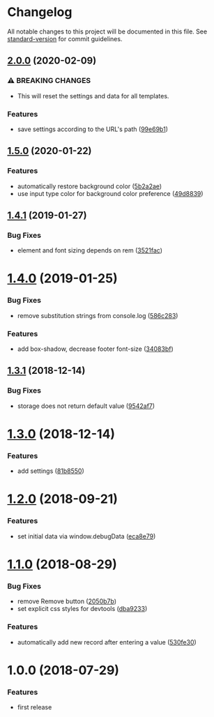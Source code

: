# Changelog

All notable changes to this project will be documented in this file. See [standard-version](https://github.com/conventional-changelog/standard-version) for commit guidelines.

## [2.0.0](https://github.com/indr/webcg-devtools/compare/v1.5.0...v2.0.0) (2020-02-09)


### ⚠ BREAKING CHANGES

* This will reset the settings and data for all templates.

### Features

* save settings according to the URL's path ([99e69b1](https://github.com/indr/webcg-devtools/commit/99e69b1417f623ac2c10e0f9fbbb71fb6d64e53b))

## [1.5.0](https://github.com/indr/webcg-devtools/compare/v1.4.1...v1.5.0) (2020-01-22)


### Features

* automatically restore background color ([5b2a2ae](https://github.com/indr/webcg-devtools/commit/5b2a2ae3265b6a630e22b2e9b427ed68fe4ea0e3))
* use input type color for background color preference ([49d8839](https://github.com/indr/webcg-devtools/commit/49d8839a51ca976fa33d5361285875f1bf805bb9))

<a name="1.4.1"></a>
## [1.4.1](https://github.com/indr/webcg-devtools/compare/v1.4.0...v1.4.1) (2019-01-27)


### Bug Fixes

* element and font sizing depends on rem ([3521fac](https://github.com/indr/webcg-devtools/commit/3521fac))



<a name="1.4.0"></a>
# [1.4.0](https://github.com/indr/webcg-devtools/compare/v1.3.1...v1.4.0) (2019-01-25)


### Bug Fixes

* remove substitution strings from console.log ([586c283](https://github.com/indr/webcg-devtools/commit/586c283))


### Features

* add box-shadow, decrease footer font-size ([34083bf](https://github.com/indr/webcg-devtools/commit/34083bf))



<a name="1.3.1"></a>
## [1.3.1](https://github.com/indr/webcg-devtools/compare/v1.3.0...v1.3.1) (2018-12-14)


### Bug Fixes

* storage does not return default value ([9542af7](https://github.com/indr/webcg-devtools/commit/9542af7))



<a name="1.3.0"></a>
# [1.3.0](https://github.com/indr/webcg-devtools/compare/v1.2.0...v1.3.0) (2018-12-14)


### Features

* add settings ([81b8550](https://github.com/indr/webcg-devtools/commit/81b8550))



<a name="1.2.0"></a>
# [1.2.0](https://github.com/indr/webcg-devtools/compare/v1.1.0...v1.2.0) (2018-09-21)


### Features

* set initial data via window.debugData ([eca8e79](https://github.com/indr/webcg-devtools/commit/eca8e79))



<a name="1.1.0"></a>
# [1.1.0](https://github.com/indr/webcg-devtools/compare/v1.0.0...v1.1.0) (2018-08-29)


### Bug Fixes

* remove Remove button ([2050b7b](https://github.com/indr/webcg-devtools/commit/2050b7b))
* set explicit css styles for devtools ([dba9233](https://github.com/indr/webcg-devtools/commit/dba9233))


### Features

* automatically add new record after entering a value ([530fe30](https://github.com/indr/webcg-devtools/commit/530fe30))



<a name="1.0.0"></a>
# 1.0.0 (2018-07-29)

### Features

* first release
